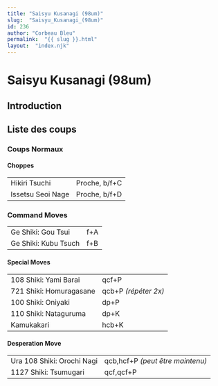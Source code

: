 ```yaml
---
title: "Saisyu Kusanagi (98um)"
slug:  "Saisyu_Kusanagi_(98um)"
id: 236
author: "Corbeau Bleu"
permalink:  "{{ slug }}.html"
layout:  "index.njk"
---
```


# Saisyu Kusanagi (98um)

## Introduction

## Liste des coups

### Coups Normaux

#### Choppes

|                   |               |
|-------------------|---------------|
| Hikiri Tsuchi     | Proche, b/f+C |
| Issetsu Seoi Nage | Proche, b/f+D |

### Command Moves

|                      |     |
|----------------------|-----|
| Ge Shiki: Gou Tsui   | f+A |
| Ge Shiki: Kubu Tsuch | f+B |

#### Special Moves

|                         |                      |
|-------------------------|----------------------|
| 108 Shiki: Yami Barai   | qcf+P                |
| 721 Shiki: Homuragasane | qcb+P *(répéter 2x)* |
| 100 Shiki: Oniyaki      | dp+P                 |
| 110 Shiki: Nataguruma   | dp+K                 |
| Kamukakari              | hcb+K                |

#### Desperation Move

|                            |                                  |
|----------------------------|----------------------------------|
| Ura 108 Shiki: Orochi Nagi | qcb,hcf+P *(peut être maintenu)* |
| 1127 Shiki: Tsumugari      | qcf,qcf+P                        |
